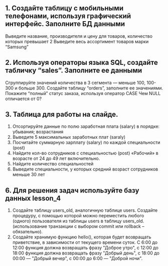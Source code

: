 ## 1. Создайте таблицу с мобильными телефонами, используя графический интерфейс. Заполните БД данными
Выведите название, производителя и цену для товаров, количество которых превышает 2
Выведите весь ассортимент товаров марки “Samsung”

## 2. Используя операторы языка SQL, создайте табличку “sales”. Заполните ее данными
Сгруппируйте значений количества в 3 сегмента — меньше 100, 100-300 и больше 300.
Создайте таблицу “orders”, заполните ее значениями. Покажите “полный” статус заказа, используя оператор CASE
Чем NULL отличается от 0?

## 3. Таблица для работы на слайде.
1. Отсортируйте данные по полю заработная плата (salary) в порядке: убывания; возрастания
2. Выведите 5 максимальных заработных плат (saraly)
3. Посчитайте суммарную зарплату (salary) по каждой специальности (роst)
4. Найдите кол-во сотрудников с специальностью (post) «Рабочий» в возрасте от 24 до 49 лет включительно.
5. Найдите количество специальностей
6. Выведите специальности, у которых средний возраст сотрудников меньше 30 лет 

## 6. Для решения задач используйте базу данных lesson_4

1. Создайте таблицу users_old, аналогичную таблице users. Создайте процедуру, с
помощью которой можно переместить любого (одного) пользователя из таблицы
users в таблицу users_old. (использование транзакции с выбором commit или rollback
– обязательно).
2. Создайте хранимую функцию hello(), которая будет возвращать приветствие, в
зависимости от текущего времени суток. С 6:00 до 12:00 функция должна
возвращать фразу "Доброе утро", с 12:00 до 18:00 функция должна возвращать
фразу "Добрый день", с 18:00 до 00:00 — "Добрый вечер", с 00:00 до 6:00 — "Доброй
ночи".